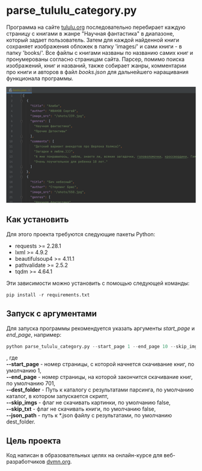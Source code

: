 # parse_tululu_category.py

Программа на сайте [tululu.org](https://tululu.org) последовательно перебирает каждую страницу с книгами 
в жанре "Научная фантастика" в диапазоне, который задает пользователь. Затем для каждой найденной книги 
сохраняет изображения обложек в папку 'images/' и сами книги - в папку 'books/'.
Все файлы с книгами названы по названию самих книг и пронумерованы согласно страницам сайта.
Парсер, помимо поиска изображений, книг и названий, также собирает жанры, комментарии про книги и авторов 
в файл *books.json* для дальнейшего наращивания функционала программы.

![books.json](json.png "books.json")

## Как установить

Для этого проекта требуются следующие пакеты Python:

- requests >= 2.28.1
- lxml >= 4.9.2
- beautifulsoup4 >= 4.11.1
- pathvalidate >= 2.5.2
- tqdm >= 4.64.1

Эти зависимости можно установить с помощью следующей команды:

```Python
pip install -r requirements.txt
```

## Запуск с аргументами
Для запуска программы рекомендуется указать аргументы *start_page* и *end_page*, например:

```Python
python parse_tululu_category.py --start_page 1 --end_page 10 --skip_imgs
```

, где \
**--start_page** - номер страницы, с которой начнется скачивание книг, по умолчанию 1, \
**--end_page** - номер страницы, на которой закончится скачивание книг, по умолчанию 701, \
**--dest_folder** - Путь к каталогу с результатами парсинга, по умолчанию каталог, в котором запускается скрипт, \
**--skip_imgs** - флаг не скачивать картинки, по умолчанию false, \
**--skip_txt** - флаг не скачивать книги, по умолчанию false, \
**--json_path** - путь к *.json файлу с результатами, по умолчанию dest_folder.

## Цель проекта

Код написан в образовательных целях на онлайн-курсе для веб-разработчиков [dvmn.org](https://dvmn.org/).
